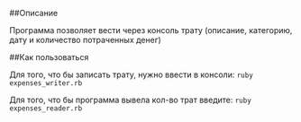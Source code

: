 ##Описание

Программа позволяет вести через консоль трату (описание, категорию, дату и количество потраченных денег)

##Как пользоваться

Для того, что бы записать трату, нужно ввести в консоли:
`ruby expenses_writer.rb`

Для того, что бы программа вывела кол-во трат введите:
`ruby expenses_reader.rb`
